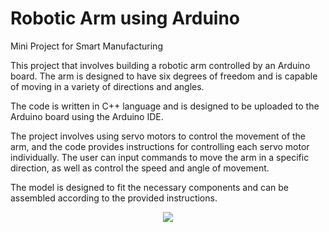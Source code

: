 # Robotic Arm using Arduino
Mini Project for Smart Manufacturing

This project that involves building a robotic arm controlled by an Arduino board. The arm is designed to have six degrees of freedom and is capable of moving in a variety of directions and angles.

The code is written in C++ language and is designed to be uploaded to the Arduino board using the Arduino IDE.

The project involves using servo motors to control the movement of the arm, and the code provides instructions for controlling each servo motor individually. The user can input commands to move the arm in a specific direction, as well as control the speed and angle of movement.

The model is designed to fit the necessary components and can be assembled according to the provided instructions.


<p align="center">
  <img src="https://user-images.githubusercontent.com/97164074/233707521-72a11483-7921-494c-9715-db9d373c62f9.jpg" />
</p>
